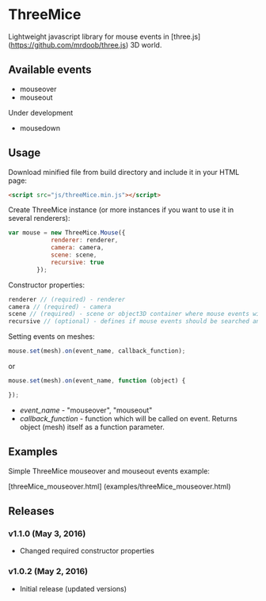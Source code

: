 # ThreeMice

Lightweight javascript library for mouse events in [three.js] (https://github.com/mrdoob/three.js) 3D world.

## Available events

* mouseover
* mouseout

Under development
* mousedown

## Usage

Download minified file from build directory and include it in your HTML page:

```html
<script src="js/threeMice.min.js"></script>
```

Create ThreeMice instance (or more instances if you want to use it in several renderers):

```javascript
var mouse = new ThreeMice.Mouse({
			renderer: renderer,
			camera: camera,
			scene: scene,
			recursive: true
		});
```

Constructor properties:

```javascript
renderer // (required) - renderer
camera // (required) - camera
scene // (required) - scene or object3D container where mouse events will be triggered. If you know that mouse events will only be used for meshes in some specific object3D container then specify it here instead of whole scene
recursive // (optional) - defines if mouse events should be searched and triggered recursively in each object children. Default is false
```

Setting events on meshes:

```javascript
mouse.set(mesh).on(event_name, callback_function);
```
or
```javascript
mouse.set(mesh).on(event_name, function (object) {

});
```
* *event_name* - "mouseover", "mouseout"
* *callback_function* - function which will be called on event. Returns object (mesh) itself as a function parameter.

## Examples

Simple ThreeMice mouseover and mouseout events example:

[threeMice_mouseover.html] (examples/threeMice_mouseover.html)

## Releases

### v1.1.0 (May 3, 2016)
* Changed required constructor properties

### v1.0.2 (May 2, 2016)
* Initial release (updated versions)
